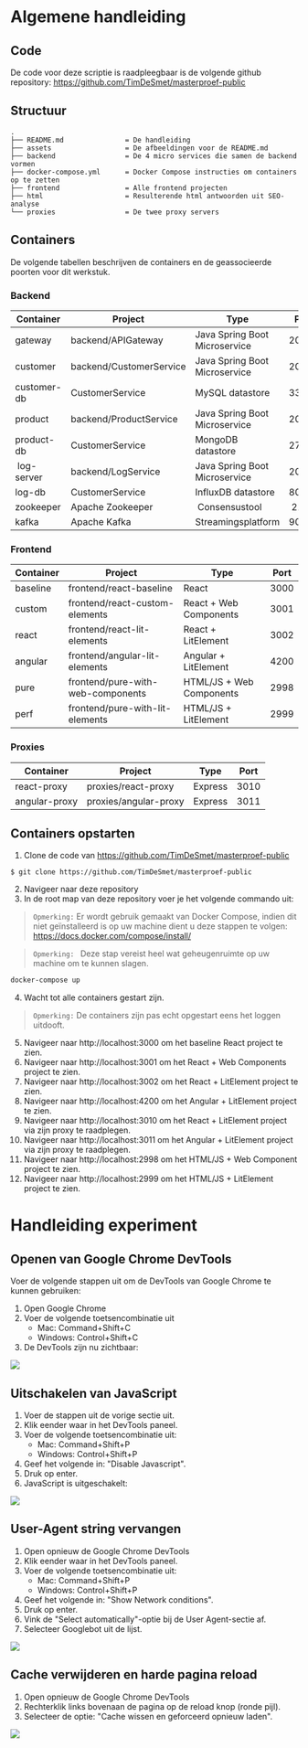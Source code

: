 # Algemene handleiding

## Code

De code voor deze scriptie is raadpleegbaar is de volgende github repository: https://github.com/TimDeSmet/masterproef-public

## Structuur
```
.
├── README.md               = De handleiding
├── assets                  = De afbeeldingen voor de README.md
├── backend                 = De 4 micro services die samen de backend vormen
├── docker-compose.yml      = Docker Compose instructies om containers op te zetten
├── frontend                = Alle frontend projecten
├── html                    = Resulterende html antwoorden uit SEO-analyse
└── proxies                 = De twee proxy servers
```

## Containers

De volgende tabellen beschrijven de containers en de geassocieerde poorten voor dit werkstuk.

### Backend

| Container| Project | Type | Port |
|----| ------ | ----- | ----- |
| gateway | backend/APIGateway | Java Spring Boot Microservice | 2003 |
| customer | backend/CustomerService | Java Spring Boot Microservice | 2000 |
| customer-db | CustomerService | MySQL datastore | 3306 |
| product | backend/ProductService | Java Spring Boot Microservice | 2001 |
| product-db | CustomerService | MongoDB datastore | 27017 |
| log-server | backend/LogService | Java Spring Boot Microservice | 2002 |
| log-db | CustomerService | InfluxDB datastore | 8086 |
| zookeeper | Apache Zookeeper | Consensustool | 2181 |
| kafka | Apache Kafka | Streamingsplatform | 9092 |

### Frontend 
| Container| Project | Type | Port |
|----| ------ | ----- | ----- |
| baseline | frontend/react-baseline | React | 3000 |
| custom | frontend/react-custom-elements | React + Web Components| 3001 |
| react | frontend/react-lit-elements | React + LitElement | 3002 |
| angular | frontend/angular-lit-elements | Angular + LitElement | 4200 |
| pure | frontend/pure-with-web-components | HTML/JS + Web Components | 2998
| perf | frontend/pure-with-lit-elements | HTML/JS + LitElement | 2999

### Proxies

| Container| Project | Type | Port |
|----| ------ | ----- | ----- |
| react-proxy | proxies/react-proxy | Express | 3010 |
| angular-proxy | proxies/angular-proxy | Express | 3011 |

## Containers opstarten

1. Clone de code van https://github.com/TimDeSmet/masterproef-public
```
$ git clone https://github.com/TimDeSmet/masterproef-public
```
2. Navigeer naar deze repository
3. In de root map van deze repository voer je het volgende commando uit:
> `Opmerking:` Er wordt gebruik gemaakt van Docker Compose, indien dit niet geïnstalleerd is op uw machine dient u deze stappen te volgen: https://docs.docker.com/compose/install/

> `Opmerking: ` Deze stap vereist heel wat geheugenruimte op uw machine om te kunnen slagen. 
```bash
docker-compose up
```
4. Wacht tot alle containers gestart zijn.
> `Opmerking:` De containers zijn pas echt opgestart eens het loggen uitdooft.
5. Navigeer naar http://localhost:3000 om het baseline React project te zien.
6. Navigeer naar http://localhost:3001 om het React + Web Components project te zien.
7. Navigeer naar http://localhost:3002 om het React + LitElement project te zien.
8. Navigeer naar http://localhost:4200 om het Angular + LitElement project te zien.
9. Navigeer naar http://localhost:3010 om het React + LitElement project via zijn proxy te raadplegen.
10. Navigeer naar http://localhost:3011 om het Angular + LitElement project via zijn proxy te raadplegen.
11. Navigeer naar http://localhost:2998 om het HTML/JS + Web Component project te zien.
12. Navigeer naar http://localhost:2999 om het HTML/JS + LitElement project te zien. 


# Handleiding experiment

## Openen van Google Chrome DevTools

Voer de volgende stappen uit om de DevTools van Google Chrome te kunnen gebruiken:

1. Open Google Chrome 
2. Voer de volgende toetsencombinatie uit 
    - Mac: Command+Shift+C
    - Windows: Control+Shift+C
3. De DevTools zijn nu zichtbaar:

![](./assets/screen1.png)

## Uitschakelen van JavaScript

1. Voer de stappen uit de vorige sectie uit.
2. Klik eender waar in het DevTools paneel.
3. Voer de volgende toetsencombinatie uit:
    - Mac: Command+Shift+P
    - Windows: Control+Shift+P
4. Geef het volgende in: "Disable Javascript".
5. Druk op enter.
6. JavaScript is uitgeschakelt:

![](./assets/screen2.png)

## User-Agent string vervangen

1. Open opnieuw de Google Chrome DevTools
2. Klik eender waar in het DevTools paneel.
3. Voer de volgende toetsencombinatie uit:
    - Mac: Command+Shift+P
    - Windows: Control+Shift+P
4. Geef het volgende in: "Show Network conditions".
5. Druk op enter.
6. Vink de "Select automatically"-optie bij de User Agent-sectie af.
7. Selecteer Googlebot uit de lijst.

![](./assets/screen3.png)

## Cache verwijderen en harde pagina reload


1. Open opnieuw de Google Chrome DevTools
2. Rechterklik links bovenaan de pagina op de reload knop (ronde pijl).
3. Selecteer de optie: "Cache wissen en geforceerd opnieuw laden".

![](./assets/screen4.png)
